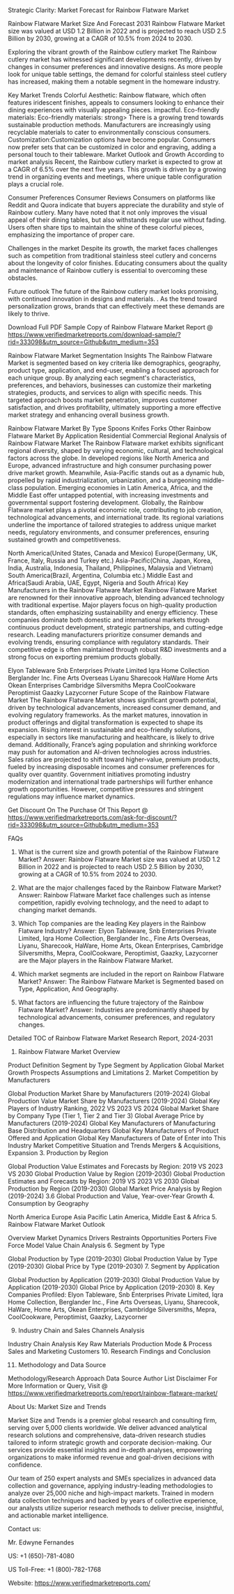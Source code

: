 Strategic Clarity: Market Forecast for Rainbow Flatware Market


Rainbow Flatware Market Size And Forecast 2031
Rainbow Flatware Market size was valued at USD 1.2 Billion in 2022 and is projected to reach USD 2.5 Billion by 2030, growing at a CAGR of 10.5% from 2024 to 2030.

Exploring the vibrant growth of the Rainbow cutlery market
The Rainbow cutlery market has witnessed significant developments recently, driven by changes in consumer preferences and innovative designs. As more people look for unique table settings, the demand for colorful stainless steel cutlery has increased, making them a notable segment in the homeware industry.

Key Market Trends
Colorful Aesthetic: Rainbow flatware, which often features iridescent finishes, appeals to consumers looking to enhance their dining experiences with visually appealing pieces. impactful.
Eco-friendly materials:
Eco-friendly materials: strong> There is a growing trend towards sustainable production methods. Manufacturers are increasingly using recyclable materials to cater to environmentally conscious consumers.
Customization:Customization options have become popular. Consumers now prefer sets that can be customized in color and engraving, adding a personal touch to their tableware.
Market Outlook and Growth
According to market analysis Recent, the Rainbow cutlery market is expected to grow at a CAGR of 6.5% over the next five years. This growth is driven by a growing trend in organizing events and meetings, where unique table configuration plays a crucial role.

Consumer Preferences
Consumer Reviews Consumers on platforms like Reddit and Quora indicate that buyers appreciate the durability and style of Rainbow cutlery. Many have noted that it not only improves the visual appeal of their dining tables, but also withstands regular use without fading. Users often share tips to maintain the shine of these colorful pieces, emphasizing the importance of proper care.

Challenges in the market
Despite its growth, the market faces challenges such as competition from traditional stainless steel cutlery and concerns about the longevity of color finishes. Educating consumers about the quality and maintenance of Rainbow cutlery is essential to overcoming these obstacles.

Future outlook
The future of the Rainbow cutlery market looks promising, with continued innovation in designs and materials. . As the trend toward personalization grows, brands that can effectively meet these demands are likely to thrive.

Download Full PDF Sample Copy of Rainbow Flatware Market Report @ https://www.verifiedmarketreports.com/download-sample/?rid=333098&utm_source=Github&utm_medium=353

Rainbow Flatware Market Segmentation Insights
The Rainbow Flatware Market is segmented based on key criteria like demographics, geography, product type, application, and end-user, enabling a focused approach for each unique group. By analyzing each segment's characteristics, preferences, and behaviors, businesses can customize their marketing strategies, products, and services to align with specific needs. This targeted approach boosts market penetration, improves customer satisfaction, and drives profitability, ultimately supporting a more effective market strategy and enhancing overall business growth.

Rainbow Flatware Market By Type
Spoons
Knifes
Forks
Other
Rainbow Flatware Market By Application
Residential
Commercial
Regional Analysis of Rainbow Flatware Market
The Rainbow Flatware market exhibits significant regional diversity, shaped by varying economic, cultural, and technological factors across the globe. In developed regions like North America and Europe, advanced infrastructure and high consumer purchasing power drive market growth. Meanwhile, Asia-Pacific stands out as a dynamic hub, propelled by rapid industrialization, urbanization, and a burgeoning middle-class population. Emerging economies in Latin America, Africa, and the Middle East offer untapped potential, with increasing investments and governmental support fostering development. Globally, the Rainbow Flatware market plays a pivotal economic role, contributing to job creation, technological advancements, and international trade. Its regional variations underline the importance of tailored strategies to address unique market needs, regulatory environments, and consumer preferences, ensuring sustained growth and competitiveness.

North America(United States, Canada and Mexico)
Europe(Germany, UK, France, Italy, Russia and Turkey etc.)
Asia-Pacific(China, Japan, Korea, India, Australia, Indonesia, Thailand, Philippines, Malaysia and Vietnam)
South America(Brazil, Argentina, Columbia etc.)
Middle East and Africa(Saudi Arabia, UAE, Egypt, Nigeria and South Africa)
Key Manufacturers in the Rainbow Flatware Market
Rainbow Flatware Market are renowned for their innovative approach, blending advanced technology with traditional expertise. Major players focus on high-quality production standards, often emphasizing sustainability and energy efficiency. These companies dominate both domestic and international markets through continuous product development, strategic partnerships, and cutting-edge research. Leading manufacturers prioritize consumer demands and evolving trends, ensuring compliance with regulatory standards. Their competitive edge is often maintained through robust R&D investments and a strong focus on exporting premium products globally.

Elyon Tableware
Snb Enterprises Private Limited
Iqra Home Collection
Berglander Inc.
Fine Arts Overseas
Liyanu
Sharecook
HaWare
Home Arts
Okean Enterprises
Cambridge Silversmiths
Mepra
CoolCookware
Peroptimist
Gaazky
Lazycorner
Future Scope of the Rainbow Flatware Market
The Rainbow Flatware Market shows significant growth potential, driven by technological advancements, increased consumer demand, and evolving regulatory frameworks. As the market matures, innovation in product offerings and digital transformation is expected to shape its expansion. Rising interest in sustainable and eco-friendly solutions, especially in sectors like manufacturing and healthcare, is likely to drive demand. Additionally, France’s aging population and shrinking workforce may push for automation and AI-driven technologies across industries. Sales ratios are projected to shift toward higher-value, premium products, fueled by increasing disposable incomes and consumer preferences for quality over quantity. Government initiatives promoting industry modernization and international trade partnerships will further enhance growth opportunities. However, competitive pressures and stringent regulations may influence market dynamics.

Get Discount On The Purchase Of This Report @ https://www.verifiedmarketreports.com/ask-for-discount/?rid=333098&utm_source=Github&utm_medium=353

FAQs
1. What is the current size and growth potential of the Rainbow Flatware Market?
Answer: Rainbow Flatware Market size was valued at USD 1.2 Billion in 2022 and is projected to reach USD 2.5 Billion by 2030, growing at a CAGR of 10.5% from 2024 to 2030.

2. What are the major challenges faced by the Rainbow Flatware Market?
Answer: Rainbow Flatware Market face challenges such as intense competition, rapidly evolving technology, and the need to adapt to changing market demands.

3. Which Top companies are the leading Key players in the Rainbow Flatware Industry?
Answer: Elyon Tableware, Snb Enterprises Private Limited, Iqra Home Collection, Berglander Inc., Fine Arts Overseas, Liyanu, Sharecook, HaWare, Home Arts, Okean Enterprises, Cambridge Silversmiths, Mepra, CoolCookware, Peroptimist, Gaazky, Lazycorner are the Major players in the Rainbow Flatware Market.

4. Which market segments are included in the report on Rainbow Flatware Market?
Answer: The Rainbow Flatware Market is Segmented based on Type, Application, And Geography.

5. What factors are influencing the future trajectory of the Rainbow Flatware Market?
Answer: Industries are predominantly shaped by technological advancements, consumer preferences, and regulatory changes.

Detailed TOC of Rainbow Flatware Market Research Report, 2024-2031
1. Rainbow Flatware Market Overview

Product Definition
Segment by Type
Segment by Application
Global Market Growth Prospects
Assumptions and Limitations
2. Market Competition by Manufacturers

Global Production Market Share by Manufacturers (2019-2024)
Global Production Value Market Share by Manufacturers (2019-2024)
Global Key Players of Industry Ranking, 2022 VS 2023 VS 2024
Global Market Share by Company Type (Tier 1, Tier 2 and Tier 3)
Global Average Price by Manufacturers (2019-2024)
Global Key Manufacturers of Manufacturing Base Distribution and Headquarters
Global Key Manufacturers of Product Offered and Application
Global Key Manufacturers of Date of Enter into This Industry
Market Competitive Situation and Trends
Mergers & Acquisitions, Expansion
3. Production by Region

Global Production Value Estimates and Forecasts by Region: 2019 VS 2023 VS 2030
Global Production Value by Region (2019-2030)
Global Production Estimates and Forecasts by Region: 2019 VS 2023 VS 2030
Global Production by Region (2019-2030)
Global Market Price Analysis by Region (2019-2024) 3.6 Global Production and Value, Year-over-Year Growth
4. Consumption by Geography

North America
Europe
Asia Pacific
Latin America, Middle East & Africa
5. Rainbow Flatware Market Outlook

Overview
Market Dynamics
Drivers
Restraints
Opportunities
Porters Five Force Model
Value Chain Analysis 
6. Segment by Type

Global Production by Type (2019-2030)
Global Production Value by Type (2019-2030)
Global Price by Type (2019-2030)
7. Segment by Application

Global Production by Application (2019-2030)
Global Production Value by Application (2019-2030)
Global Price by Application (2019-2030)
8. Key Companies Profiled: Elyon Tableware, Snb Enterprises Private Limited, Iqra Home Collection, Berglander Inc., Fine Arts Overseas, Liyanu, Sharecook, HaWare, Home Arts, Okean Enterprises, Cambridge Silversmiths, Mepra, CoolCookware, Peroptimist, Gaazky, Lazycorner

9. Industry Chain and Sales Channels Analysis

Industry Chain Analysis
Key Raw Materials
Production Mode & Process
Sales and Marketing
Customers
10. Research Findings and Conclusion

11. Methodology and Data Source

Methodology/Research Approach
Data Source
Author List
Disclaimer
For More Information or Query, Visit @ https://www.verifiedmarketreports.com/report/rainbow-flatware-market/

About Us: Market Size and Trends

Market Size and Trends is a premier global research and consulting firm, serving over 5,000 clients worldwide. We deliver advanced analytical research solutions and comprehensive, data-driven research studies tailored to inform strategic growth and corporate decision-making. Our services provide essential insights and in-depth analyses, empowering organizations to make informed revenue and goal-driven decisions with confidence.

Our team of 250 expert analysts and SMEs specializes in advanced data collection and governance, applying industry-leading methodologies to analyze over 25,000 niche and high-impact markets. Trained in modern data collection techniques and backed by years of collective experience, our analysts utilize superior research methods to deliver precise, insightful, and actionable market intelligence.

Contact us:

Mr. Edwyne Fernandes

US: +1 (650)-781-4080

US Toll-Free: +1 (800)-782-1768

Website: https://www.verifiedmarketreports.com/
